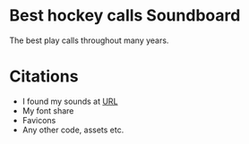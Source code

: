 <!-- Screenshot placeholder -->

# Best hockey calls Soundboard
The best play calls throughout many years.

# Citations
* I found my sounds at [URL]()
* My font share
* Favicons
* Any other code, assets etc. 
